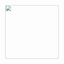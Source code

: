 <div>
<a href="https://github.com/icjosh10">
<img height="170em" src="https://github-readme-stats-bay-alpha.vercel.app/api?username=icjosh10&show_icons=true&theme=dark&include_all_commits=true&count_private=true"/>
<!-- <img height="170em" src="https://github-readme-stats-bay-alpha.vercel.app/api/top-langs/?username=icjosh10&layout=compact&langs_count=15&theme=dark"/> -->
</div>
  
<!--
**icjosh10/icjosh10** is a ✨ _special_ ✨ repository because its `README.md` (this file) appears on your GitHub profile.

Here are some ideas to get you started:

- 🔭 I’m currently working on ...
- 🌱 I’m currently learning ...
- 👯 I’m looking to collaborate on ...
- 🤔 I’m looking for help with ...
- 💬 Ask me about ...
- 📫 How to reach me: ...
- 😄 Pronouns: ...
- ⚡ Fun fact: ...
-->
